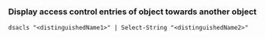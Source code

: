 ### Display access control entries of object towards another object
```
dsacls "<distinguishedName1>" | Select-String "<distinguishedName2>"
```


